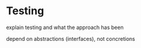 # Testing

explain testing and what the approach has been

depend on abstractions (interfaces), not concretions
